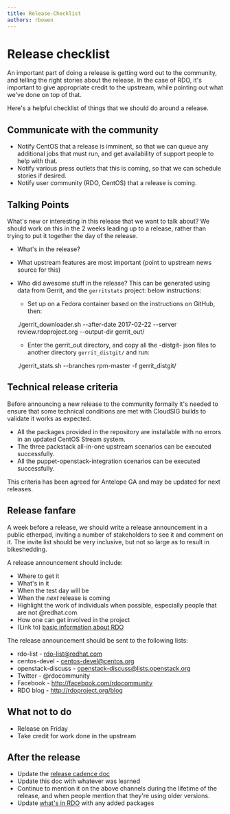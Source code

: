 ```yaml
---
title: Release-Checklist
authors: rbowen
---
```


# Release checklist

An important part of doing a release is getting word out to the
community, and telling the right stories about the release. In the case
of RDO, it's important to give appropriate credit to the upstream, while
pointing out what we've done on top of that.

Here's a helpful checklist of things that we should do around a release.

## Communicate with the community

* Notify CentOS that a release is imminent, so that we can queue any
  additional jobs that must run, and get availability of support people
  to help with that.
* Notify various press outlets that this is coming, so that we can
  schedule stories if desired.
* Notify user community (RDO, CentOS) that a release is coming.

## Talking Points

What's new or interesting in this release that we
want to talk about? We should work on this in the 2 weeks leading up
to a release, rather than trying to put it together the day of the
release.

* What's in the release?
* What upstream features are most important (point to upstream news
  source for this)
* Who did awesome stuff in the release? This can be generated using data
  from Gerrit, and the `gerritstats` project:
  below instructions:
    * Set up on a Fedora container based on the instructions on GitHub, then:

    ./gerrit_downloader.sh --after-date 2017-02-22 --server review.rdoproject.org --output-dir gerrit_out/

    * Enter the gerrit_out directory, and copy all the -distgit- json files to another directory `gerrit_distgit/` and run:

    ./gerrit_stats.sh --branches rpm-master -f gerrit_distgit/

## Technical release criteria

Before announcing a new release to the community formally it's needed to ensure that some technical conditions are met with CloudSIG builds
to validate it works as expected.

* All the packages provided in the repository are installable with no errors in an updated CentOS Stream system.
* The three packstack all-in-one upstream scenarios can be executed successfully.
* All the puppet-openstack-integration scenarios can be executed successfully.

This criteria has been agreed for Antelope GA and may be updated for next releases.

## Release fanfare

A week before a release, we should write a release announcement in a public etherpad,
inviting a number of stakeholders to see it and comment on it. The invite list should
be very inclusive, but not so large as to result in bikeshedding.

A release announcement should include:

* Where to get it
* What's in it
* When the test day will be
* When the *next* release is coming
* Highlight the work of individuals when possible, especially people
  that are not @redhat.com
* How one can get involved in the project
* (Link to) [basic information about RDO](/rdo)

The release announcement should be sent to the following lists:

* rdo-list - rdo-list@redhat.com
* centos-devel - centos-devel@centos.org
* openstack-discuss - openstack-discuss@lists.openstack.org
* Twitter - @rdocommunity
* Facebook - http://facebook.com/rdocommunity
* RDO blog - http://rdoproject.org/blog

## What not to do

* Release on Friday
* Take credit for work done in the upstream

## After the release

* Update the [release cadence doc](/rdo/release-cadence/)
* Update this doc with whatever was learned
* Continue to mention it on the above channels during the lifetime of
  the release, and when people mention that they're using older
  versions.
* Update [what's in RDO](/rdo/projectsinrdo) with any added packages

